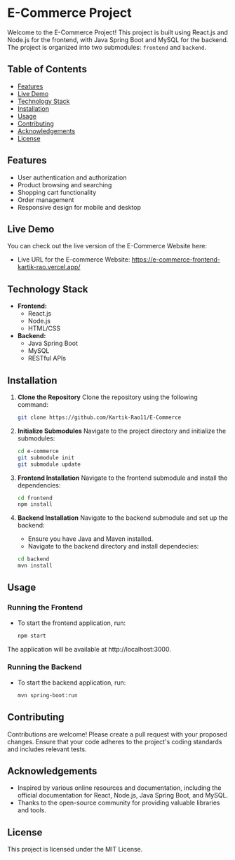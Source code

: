 # E-Commerce Project

Welcome to the E-Commerce Project! This project is built using React.js and Node.js for the frontend, with Java Spring Boot and MySQL for the backend. The project is organized into two submodules: `frontend` and `backend`.

## Table of Contents
- [Features](#features)
- [Live Demo](#live-demo)
- [Technology Stack](#technology-stack)
- [Installation](#installation)
- [Usage](#usage)
- [Contributing](#contributing)
- [Acknowledgements](#acknowledgements)
- [License](#license)

## Features
- User authentication and authorization
- Product browsing and searching
- Shopping cart functionality
- Order management
- Responsive design for mobile and desktop

## Live Demo
You can check out the live version of the E-Commerce Website here:
- Live URL for the E-commerce Website: https://e-commerce-frontend-kartik-rao.vercel.app/

## Technology Stack
- **Frontend:**
  - React.js
  - Node.js
  - HTML/CSS
- **Backend:**
  - Java Spring Boot
  - MySQL
  - RESTful APIs

## Installation

1.  **Clone the Repository**
    Clone the repository using the following command:

    ```bash
    git clone https://github.com/Kartik-Rao11/E-Commerce
2. **Initialize Submodules**
    Navigate to the project directory and initialize the submodules:
    ```bash
    cd e-commerce
    git submodule init
    git submodule update
3. **Frontend Installation**
    Navigate to the frontend submodule and install the dependencies:
    ```bash
    cd frontend
    npm install
4. **Backend Installation**
    Navigate to the backend submodule and set up the backend:
    - Ensure you have Java and Maven installed.
    - Navigate to the backend directory and install dependecies:
    ```bash
    cd backend
    mvn install
## Usage
### Running the Frontend
- To start the frontend application, run:
     ```bash
    npm start
The application will be available at http://localhost:3000.

### Running the Backend
- To start the backend application, run:
    ```bash
    mvn spring-boot:run
## Contributing
Contributions are welcome! Please create a pull request with your proposed changes. Ensure that your code adheres to the project's coding standards and includes relevant tests.

## Acknowledgements
- Inspired by various online resources and documentation, including the official documentation for React, Node.js, Java Spring Boot, and MySQL.
- Thanks to the open-source community for providing valuable libraries and tools.

## License
This project is licensed under the MIT License.
